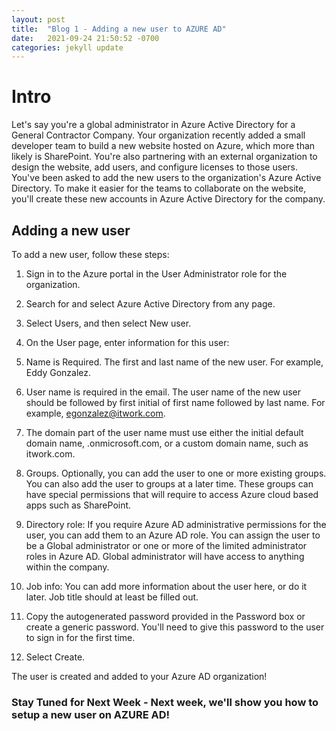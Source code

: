 ```yaml
---
layout: post
title:  "Blog 1 - Adding a new user to AZURE AD"
date:   2021-09-24 21:50:52 -0700
categories: jekyll update
---
```

<h1>  Intro </h1>

Let's say you're a global administrator in Azure Active Directory for a General Contractor Company. Your organization recently added a small developer team to build a new website hosted on Azure, which more than likely is SharePoint. You're also partnering with an external organization to design the website, add users, and configure licenses to those users. You've been asked to add the new users to the organization's Azure Active Directory. To make it easier for the teams to collaborate on the website, you'll create these new accounts in Azure Active Directory for the company.

<h2> Adding a new user </h2>

To add a new user, follow these steps:

1. Sign in to the Azure portal in the User Administrator role for the organization.

2. Search for and select Azure Active Directory from any page.

3. Select Users, and then select New user.

4. On the User page, enter information for this user:

5. Name is Required. The first and last name of the new user. For example, Eddy Gonzalez.

6. User name is required in the email. The user name of the new user should be followed by first initial of first name followed by last name. For example, egonzalez@itwork.com.

7. The domain part of the user name must use either the initial default domain name, <yourdomainname>.onmicrosoft.com, or a custom domain name, such as itwork.com. 

8. Groups. Optionally, you can add the user to one or more existing groups. You can also add the user to groups at a later time. These groups can have special permissions that will require to access Azure cloud based apps such as SharePoint. 

9. Directory role: If you require Azure AD administrative permissions for the user, you can add them to an Azure AD role. You can assign the user to be a Global administrator or one or more of the limited administrator roles in Azure AD. Global administrator will have access to anything within the company.

10. Job info: You can add more information about the user here, or do it later. Job title should at least be filled out. 

11. Copy the autogenerated password provided in the Password box or create a generic password. You'll need to give this password to the user to sign in for the first time.

12. Select Create.

The user is created and added to your Azure AD organization!

 <h3> <b> Stay Tuned for Next Week 
- Next week, we'll show you how to setup a new user on AZURE AD! 